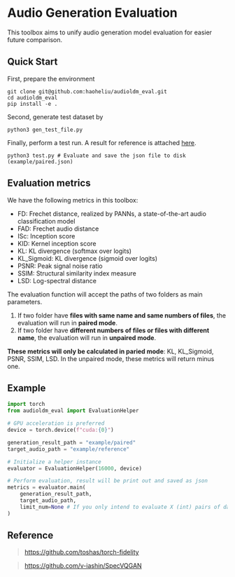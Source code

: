 # Audio Generation Evaluation

This toolbox aims to unify audio generation model evaluation for easier future comparison.

## Quick Start

First, prepare the environment
```shell
git clone git@github.com:haoheliu/audioldm_eval.git
cd audioldm_eval
pip install -e .
```

Second, generate test dataset by
```shell
python3 gen_test_file.py
```

Finally, perform a test run. A result for reference is attached [here](https://github.com/haoheliu/audioldm_eval/blob/main/example/paired_ref.json).
```shell
python3 test.py # Evaluate and save the json file to disk (example/paired.json)
```

## Evaluation metrics
We have the following metrics in this toolbox: 

- FD: Frechet distance, realized by PANNs, a state-of-the-art audio classification model
- FAD: Frechet audio distance
- ISc: Inception score
- KID: Kernel inception score
- KL: KL divergence (softmax over logits)
- KL_Sigmoid: KL divergence (sigmoid over logits)
- PSNR: Peak signal noise ratio
- SSIM: Structural similarity index measure
- LSD: Log-spectral distance

The evaluation function will accept the paths of two folders as main parameters. 
1. If two folder have **files with same name and same numbers of files**, the evaluation will run in **paired mode**.
2. If two folder have **different numbers of files or files with different name**, the evaluation will run in **unpaired mode**.

**These metrics will only be calculated in paried mode**: KL, KL_Sigmoid, PSNR, SSIM, LSD. 
In the unpaired mode, these metrics will return minus one.


## Example

```python
import torch
from audioldm_eval import EvaluationHelper

# GPU acceleration is preferred
device = torch.device(f"cuda:{0}")

generation_result_path = "example/paired"
target_audio_path = "example/reference"

# Initialize a helper instance
evaluator = EvaluationHelper(16000, device)

# Perform evaluation, result will be print out and saved as json
metrics = evaluator.main(
    generation_result_path,
    target_audio_path,
    limit_num=None # If you only intend to evaluate X (int) pairs of data, set limit_num=X
)
```

## Reference

> https://github.com/toshas/torch-fidelity

> https://github.com/v-iashin/SpecVQGAN 
